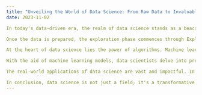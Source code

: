 ```yaml
---
title: "Unveiling the World of Data Science: From Raw Data to Invaluable Insights"
date: 2023-11-02

In today's data-driven era, the realm of data science stands as a beacon of light, illuminating the path towards valuable insights and informed decision-making. At its core, data science is a multidisciplinary field that blends elements of statistics, programming, and domain expertise to extract patterns and trends from vast volumes of information. It's a journey that begins with the collection of raw data from diverse sources, such as sensors, databases, or social media platforms. However, this data often requires careful cleaning and preprocessing to ensure its quality and reliability.

Once the data is prepared, the exploration phase commences through Exploratory Data Analysis (EDA). EDA is akin to opening a treasure chest, where visualizations and summary statistics reveal initial patterns and correlations. This crucial step aids in formulating hypotheses and gaining a deeper understanding of the underlying structure of the data.

At the heart of data science lies the power of algorithms. Machine learning, a subset of artificial intelligence, empowers systems to learn from data and make predictions or decisions without explicit programming. Through the training of algorithms on historical data, patterns are recognized and accurate forecasts are made. Taking it a step further, deep learning employs neural networks to model intricate relationships within data, revolutionizing fields like computer vision, natural language processing, and speech recognition.

With the aid of machine learning models, data scientists delve into predictive analytics, enabling accurate forecasts of future events. Whether it's projecting sales trends, anticipating customer behavior, or detecting anomalies, the applications are boundless. Prescriptive analytics takes it a step further by not only predicting outcomes but also offering recommendations for actions to optimize those outcomes. This is particularly invaluable in fields like healthcare, finance, and supply chain management.

The real-world applications of data science are vast and impactful. In healthcare and life sciences, data science drives personalized medicine, aids in drug discovery, and optimizes healthcare delivery. In finance and business, it plays a pivotal role in risk assessment, fraud detection, and decision-making processes. In the realm of e-commerce and marketing, recommendation engines, customer segmentation, and targeted marketing campaigns are all powered by data science.

In conclusion, data science is not just a field; it's a transformative force reshaping industries and paving the way for a more efficient and informed future. It has the potential to revolutionize the way we perceive and utilize data. Embracing this discipline is not merely an option; it's a necessity in the data-driven world we inhabit. Let's embark on our own data science journey, uncovering insights and creating meaningful impacts along the way.
---
```

